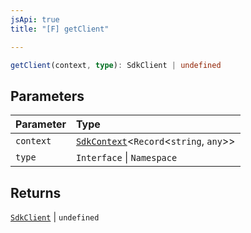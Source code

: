 ```yaml
---
jsApi: true
title: "[F] getClient"

---
```

```ts
getClient(context, type): SdkClient | undefined
```

## Parameters

| Parameter | Type |
| :------ | :------ |
| `context` | [`SdkContext`](../interfaces/SdkContext.md)<`Record`<`string`, `any`\>\> |
| `type` | `Interface` \| `Namespace` |

## Returns

[`SdkClient`](../interfaces/SdkClient.md) \| `undefined`
